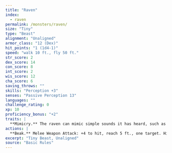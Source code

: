 ```yaml
---
title: "Raven"
index:
  - raven
permalink: /monsters/raven/
size: "Tiny"
type: "Beast"
alignment: "Unaligned"
armor_class: "12 (Dex)"
hit_points: "1 (1d4-1)"
speed: "walk 10 ft., fly 50 ft."
str_score: 2
dex_score: 14
con_score: 8
int_score: 2
wis_score: 12
cha_score: 6
saving_throws: ""
skills: "Perception +3"
senses: "Passive Perception 13"
languages: ""
challenge_rating: 0
xp: 10
proficiency_bonus: "+2"
traits: |
  **Mimicry.** The raven can mimic simple sounds it has heard, such as a person whispering, a baby crying, or an animal chittering. A creature that hears the sounds can tell they are imitations with a successful DC 10 Wisdom (Insight) check.
actions: |
  **Beak.** Melee Weapon Attack: +4 to hit, reach 5 ft., one target. Hit: 1 piercing damage.
excerpt: "Tiny Beast, Unaligned"
source: "Basic Rules"
---
```

